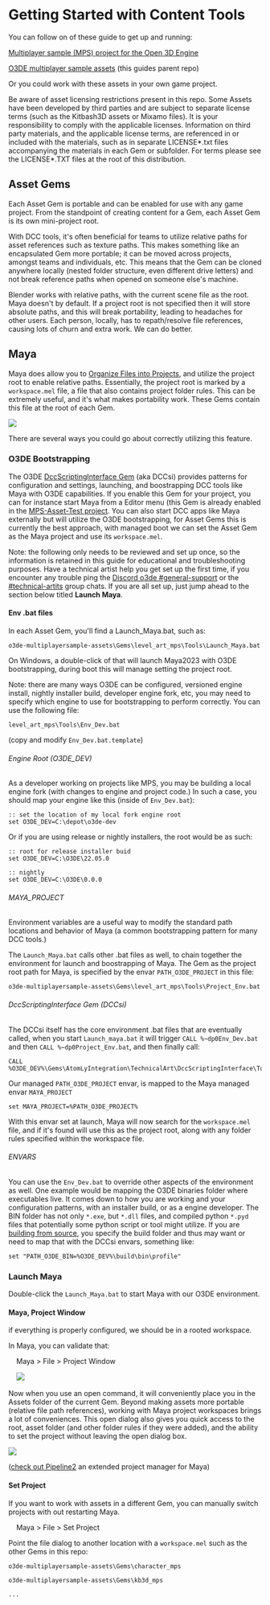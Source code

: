 # Getting Started with Content Tools

You can follow on of these guide to get up and running:

[Multiplayer sample (MPS) project for the Open 3D Engine](https://github.com/o3de/o3de-multiplayersample)

[O3DE multiplayer sample assets](https://github.com/o3de/o3de-multiplayersample-assets) (this guides parent repo)

Or you could work with these assets in your own game project.

Be aware of asset licensing restrictions present in this repo. Some Assets have been developed by third parties and are subject  to separate license terms (such as the Kitbash3D assets or Mixamo files).  It is your responsibility to comply with the applicable licenses. 
Information on third party materials, and the applicable license terms, are 
referenced in or included with the materials, such as in separate LICENSE*.txt 
files accompanying the materials in each Gem or subfolder. For terms please see the LICENSE*.TXT files at the root of this distribution.

## Asset Gems

Each Asset Gem is portable and can be enabled for use with any game project.  From the standpoint of creating content for a Gem, each Asset Gem is its own mini-project root.

With DCC tools, it's often beneficial for teams to utilize relative paths for asset references such as texture paths.  This makes something like an encapsulated Gem more portable; it can be moved across projects, amongst teams and individuals, etc. This means that the Gem can be cloned anywhere locally (nested folder structure, even different drive letters) and not break reference paths when opened on someone else's machine.

Blender works with relative paths, with the current scene file as the root. Maya doesn't by default. If a project root is not specified then it will store absolute paths, and this will break portability, leading to headaches for other users. Each person, locally, has to repath/resolve file references, causing lots of churn and extra work. We can do better.

## Maya

Maya does allow you to [Organize Files into Projects](https://knowledge.autodesk.com/support/maya/learn-explore/caas/CloudHelp/cloudhelp/2019/ENU/Maya-ManagingScenes/files/GUID-9CE78B5A-7E9F-45E6-AB6D-66795E5656F4-htm.html), and utilize the project root to enable relative paths.  Essentially, the project root is marked by a `workspace.mel` file, a file that also contains project folder rules. This can be extremely useful, and it's what makes portability work.  These Gems contain this file at the root of each Gem.

![](img/2023-01-20-14-24-01-image.png)

There are several ways you could go about correctly utilizing this feature.

### O3DE Bootstrapping

The O3DE [DccScriptingInterface Gem](https://github.com/o3de/o3de/tree/development/Gems/AtomLyIntegration/TechnicalArt/DccScriptingInterface) (aka DCCsi) provides patterns for configuration and settings, launching, and boostrapping DCC tools like Maya with O3DE capabilities.  If you enable this Gem for your project, you can for instance start Maya from a Editor menu (this Gem is already enabled in the [MPS-Asset-Test project](https://github.com/o3de/o3de-multiplayersample-assets/tree/development/Project). You can also start DCC apps like Maya externally but will utilize the O3DE bootstrapping, for Asset Gems this is currently the best approach, with managed boot we can set the Asset Gem as the Maya project and use its `workspace.mel`.

Note: the following only needs to be reviewed and set up once, so the information is retained in this guide for educational and troubleshooting purposes.  Have a technical artist help you get set up the first time, if you encounter any trouble ping the [Discord o3de #general-support](https://discord.com/channels/805939474655346758/869974333009854464) or the [#technical-artits](https://discord.com/channels/805939474655346758/842110573625081876) group chats.  If you are all set up, just jump ahead to the section below titled **Launch Maya**.

#### Env .bat files

In each Asset Gem, you'll find a Launch_Maya.bat, such as:

`o3de-multiplayersample-assets\Gems\level_art_mps\Tools\Launch_Maya.bat`

On Windows, a double-click of that will launch Maya2023 with O3DE bootstrapping, during boot this will manage setting the project root.

Note: there are many ways O3DE can be configured, versioned engine install, nightly installer build, developer engine fork, etc, you may need to specify which engine to use for bootstrapping to perform correctly.  You can use the following file:

`level_art_mps\Tools\Env_Dev.bat`

(copy and modify `Env_Dev.bat.template`)

###### Engine Root (O3DE_DEV)

As a developer working on projects like MPS, you may be building a local engine fork (with changes to engine and project code.) In such a case, you should map your engine like this (inside of `Env_Dev.bat`):

```batch
:: set the location of my local fork engine root
set O3DE_DEV=C:\depot\o3de-dev
```

Or if you are using release or nightly installers, the root would be as such:

```batch
:: root for release installer buid
set O3DE_DEV=C:\O3DE\22.05.0

:: nightly
set O3DE_DEV=C:\O3DE\0.0.0
```

###### MAYA_PROJECT

Environment variables are a useful way to modify the standard path locations and behavior of Maya (a common bootstrapping pattern for many DCC tools.)

The `Launch_Maya.bat` calls other .bat files as well, to chain together the environment for launch and boostrapping of Maya.  The Gem as the project root path for Maya, is specified by the envar `PATH_O3DE_PROJECT` in this file:

`o3de-multiplayersample-assets\Gems\level_art_mps\Tools\Project_Env.bat`

###### DccScriptingInterface Gem (DCCsi)

The DCCsi itself has the core environment .bat files that are eventually called, when you start `Launch_maya.bat` it will trigger `CALL %~dp0Env_Dev.bat` and then `CALL %~dp0Project_Env.bat`, and then finally call:

```batch
CALL %O3DE_DEV%\Gems\AtomLyIntegration\TechnicalArt\DccScriptingInterface\Tools\Dev\Windows\Env_DCC_Maya.bat
```

Our managed `PATH_O3DE_PROJECT` envar, is mapped to the Maya managed envar `MAYA_PROJECT` 

```batch
set MAYA_PROJECT=%PATH_O3DE_PROJECT%
```

With this envar set at launch, Maya will now search for the `workspace.mel` file, and if it's found will use this as the project root, along with any folder rules specified within the workspace file.

###### ENVARS

You can use the `Env_Dev.bat` to override other aspects of the environment as well.  One example would be mapping the O3DE binaries folder where executables live.  It comes down to how you are working and your configuration patterns, with an installer build, or as a engine developer.  The BIN folder has not only `*.exe`, but `*.dll` files, and compiled python `*.pyd` files that potentially some python script or tool might utilize. If you are [building from source](https://github.com/o3de/o3de.org/blob/main/content/docs/user-guide/build/configure-and-build.md), you specify the build folder and thus may want or need to map that with the DCCsi envars, something like:

```batch
set "PATH_O3DE_BIN=%O3DE_DEV%\build\bin\profile"
```

### Launch Maya

Double-click the `Launch_Maya.bat` to start Maya with our O3DE environment.

#### Maya, Project Window

if everything is properly configured, we should be in a rooted workspace.

In Maya, you can validate that:

    Maya > File > Project Window

    ![](img/2023-01-23-15-45-07-image.png)

Now when you use an open command, it will conveniently place you in the Assets folder of the current Gem.  Beyond making assets more portable (relative file path references), working with Maya project workspaces brings a lot of conveniences.  This open dialog also gives you quick access to the root, asset folder (and other folder rules if they were added), and the ability to set the project without leaving the open dialog box.

![](img/2023-01-23-16-23-12-image.png)

([check out Pipeline2](https://liorbenhorin.gumroad.com/l/pipeline2) an extended project manager for Maya)

#### Set Project

If you want to work with assets in a different Gem, you can manually switch projects with out restarting Maya.

    Maya > File > Set Project

Point the file dialog to another location with a `workspace.mel` such as the other Gems in this repo:

`o3de-multiplayersample-assets\Gems\character_mps`

`o3de-multiplayersample-assets\Gems\kb3d_mps`

`...`
